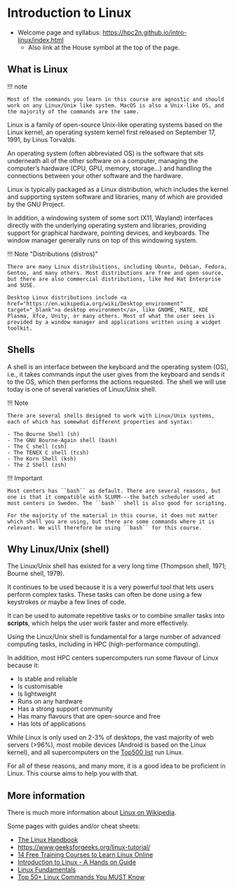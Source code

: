 # Introduction to Linux

- Welcome page and syllabus: <a href="https://hpc2n.github.io/intro-linux/index.html">https://hpc2n.github.io/intro-linux/index.html</a>
    - Also link at the House symbol at the top of the page. 

## What is Linux

!!! note 

    Most of the commands you learn in this course are agnostic and should work on any Linux/Unix like system. MacOS is also a Unix-like OS, and the majority of the commands are the same. 

Linux is a family of open-source Unix-like operating systems based on the Linux kernel, an operating system kernel first released on September 17, 1991, by Linus Torvalds.

An operating system (often abbreviated OS) is the software that sits underneath all of the other software on a computer, managing the computer’s hardware (CPU, GPU, memory, storage...) and handling the connections between your other software and the hardware.

Linux is typically packaged as a Linux distribution, which includes the kernel and supporting system software and libraries, many of which are provided by the GNU Project.

In addition, a windowing system of some sort (X11, Wayland) interfaces directly with the underlying operating system and libraries, providing support for graphical hardware, pointing devices, and keyboards. The window manager generally runs on top of this windowing system.

!!! Note "Distributions (distros)"

    There are many Linux distribuitions, including Ubuntu, Debian, Fedora, Gentoo, and many others. Most distributions are free and open source, but there are also commercial distributions, like Red Hat Enterprise and SUSE.

    Desktop Linux distributions include <a href="https://en.wikipedia.org/wiki/Desktop_environment" target="_blank">a desktop environment</a>, like GNOME, MATE, KDE Plasma, Xfce, Unity, or many others. Most of what the user sees is provided by a window manager and applications written using a widget toolkit.

## Shells

A shell is an interface between the keyboard and the operating system (OS), i.e., it takes commands input the user gives from the keyboard and sends it to the OS, which then performs the actions requested. The shell we will use today is one of several varieties of Linux/Unix shell.

!!! Note

    There are several shells designed to work with Linux/Unix systems, each of which has somewhat different properties and syntax: 

    - The Bourne Shell (sh)
    - The GNU Bourne-Again shell (bash)
    - The C shell (csh)
    - The TENEX C shell (tcsh)
    - The Korn Shell (ksh)
    - The Z Shell (zsh)

!!! Important 

    Most centers has ``bash`` as default. There are several reasons, but one is that it compatible with SLURM---the batch scheduler used at most centers in Sweden. The ``bash`` shell is also good for scripting. 

    For the majority of the material in this course, it does not matter which shell you are using, but there are some commands where it is relevant. We will therefore be using ``bash`` for this course. 

## Why Linux/Unix (shell) 

The Linux/Unix shell has existed for a very long time (Thompson shell, 1971; Bourne shell, 1979). 

It continues to be used because it is a very powerful tool that lets users perform complex tasks. These tasks can often be done using a few keystrokes or maybe a few lines of code. 

It can be used to automate repetitive tasks or to combine smaller tasks into **scripts**, which helps the user work faster and more effectively. 

Using the Linux/Unix shell is fundamental for a large number of advanced computing tasks, including in HPC (high-performance computing). 

In addition, most HPC centers supercomputers run some flavour of Linux because it:

- Is stable and reliable
- Is customisable
- Is lightweight
- Runs on any hardware
- Has a strong support community
- Has many flavours that are open-source and free
- Has lots of applications

While Linux is only used on 2-3% of desktops, the vast majority of web servers (>96%), most mobile devices (Android is based on the Linux kernel), and all supercomputers on the <a href="https://en.wikipedia.org/wiki/TOP500" target="_blank">Top500 list</a> run Linux.

For all of these reasons, and many more, it is a good idea to be proficient in Linux. This course aims to help you with that.

## More information 

There is much more information about <a href="https://en.wikipedia.org/wiki/Linux" target="_blank">Linux on Wikipedia</a>.

Some pages with guides and/or cheat sheets: 

- <a href="https://linuxhandbook.com/" target="_blank">The Linux Handbook</a>
- <a href="https://www.geeksforgeeks.org/linux-tutorial/" target="_blanks">https://www.geeksforgeeks.org/linux-tutorial/</a>
- <a href="https://itsfoss.com/free-linux-training-courses/" target="_blank">14 Free Training Courses to Learn Linux Online</a>
- <a href="https://tldp.org/LDP/intro-linux/intro-linux.pdf">Introduction to Linux - A Hands on Guide</a>
- <a href="https://cloudacademy.com/course/linux-fundmentals-1346/the-linux-directory-structure/" target="_blank">Linux Fundamentals</a>
- <a href="https://www.digitalocean.com/community/tutorials/linux-commands" target="_blank">Top 50+ Linux Commands You MUST Know</a>
 
